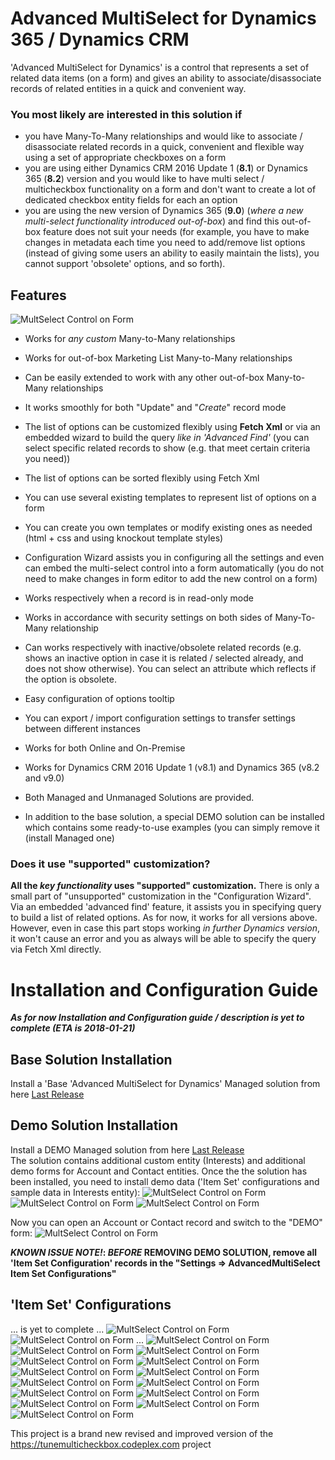 # Advanced MultiSelect for Dynamics 365 / Dynamics CRM 

'Advanced MultiSelect for Dynamics' is a control that represents a set of related data items (on a form) and gives an ability to associate/disassociate records of related entities in a quick and convenient way.

### You most likely are interested in this solution if

* you have Many-To-Many relationships and would like to associate / disassociate related records in a quick, convenient and flexible way using a set of appropriate checkboxes on a form
* you are using either Dynamics CRM 2016 Update 1 (**8.1**) or Dynamics 365 (**8.2**) version and you would like to have multi select / multicheckbox functionality on a form and don't want to create a lot of dedicated checkbox entity fields for each an option
* you are using the new version of Dynamics 365 (**9.0**) (_where a new multi-select functionality introduced out-of-box_) and find this out-of-box feature does not suit your needs (for example, you have to make changes in metadata each time you need to add/remove list options (instead of giving some users an ability to easily maintain the lists), you cannot support 'obsolete' options, and so forth). 

## Features
![MultSelect Control on Form](Docs/Images/Demo_01.png)

* Works for _any custom_ Many-to-Many relationships 
* Works for out-of-box Marketing List Many-to-Many relationships
* Can be easily extended to work with any other out-of-box Many-to-Many relationships

* It works smoothly for both "Update" and "_Create_" record mode
* The list of options can be customized flexibly using **Fetch Xml** or via an embedded wizard to build the query _like in 'Advanced Find'_ (you can select specific related records to show (e.g. that meet certain criteria you need))
* The list of options can be sorted flexibly using Fetch Xml
* You can use several existing templates to represent list of options on a form 
* You can create you own templates or modify existing ones as needed (html + css and using knockout template styles)
* Configuration Wizard assists you in configuring all the settings and even can embed the multi-select control into a form automatically (you do not need to make changes in form editor to add the new control on a form)

* Works respectively when a record is in read-only mode
* Works in accordance with security settings on both sides of Many-To-Many relationship  
* Can works respectively with inactive/obsolete related records (e.g. shows an inactive option in case it is related / selected already, and does not show otherwise). You can select an attribute which reflects if the option is obsolete. 
* Easy configuration of options tooltip 
* You can export / import configuration settings to transfer settings between different instances

* Works for both Online and On-Premise
* Works for Dynamics CRM 2016 Update 1 (v8.1) and Dynamics 365 (v8.2 and v9.0)

* Both Managed and Unmanaged Solutions are provided.  
* In addition to the base solution, a special DEMO solution can be installed which contains some ready-to-use examples (you can simply remove it (install Managed one)

### Does it use "supported" customization?
**All the _key functionality_ uses "supported" customization.**
There is only a small part of "unsupported" customization in the "Configuration Wizard". Via an embedded 'advanced find' feature, it assists you in specifying query to build a list of related options. As for now, it works for all versions above. However, even in case this part stops working _in further Dynamics version_, it won't cause an error and you as always will be able to specify the query via Fetch Xml directly.




# Installation and Configuration Guide

_**As for now Installation and Configuration guide / description is yet to complete (ETA is 2018-01-21)**_


## Base Solution Installation
Install a 'Base 'Advanced MultiSelect for Dynamics' Managed solution from here [Last Release](https://github.com/khorozhansky/Advanced-MultiSelect-for-Dynamics/releases/latest) 

## Demo Solution Installation
Install a DEMO Managed solution from here [Last Release](https://github.com/khorozhansky/Advanced-MultiSelect-for-Dynamics/releases/latest)  
The solution contains additional custom entity (Interests) and additional demo forms for Account and Contact entities.
Once the the solution has been installed, you need to install demo data ('Item Set' configurations and sample data in Interests entity):
![MultSelect Control on Form](Docs/Images/InstallDemo_01.png)
![MultSelect Control on Form](Docs/Images/InstallDemo_02.png)
![MultSelect Control on Form](Docs/Images/InstallDemo_03.png)

Now you can open an Account or Contact record and switch to the "DEMO" form:
![MultSelect Control on Form](Docs/Images/Demo_02.png)

**_KNOWN ISSUE NOTE!_: _BEFORE_ REMOVING DEMO SOLUTION, remove all 'Item Set Configuration' records in the "Settings => AdvancedMultiSelect Item Set Configurations"**

## 'Item Set' Configurations
... is yet to complete ...
![MultSelect Control on Form](Docs/Images/Configuration_01.png)
![MultSelect Control on Form](Docs/Images/Configuration_02.png)
...
![MultSelect Control on Form](Docs/Images/Configuration_05.png)
![MultSelect Control on Form](Docs/Images/Configuration_06.png)
![MultSelect Control on Form](Docs/Images/Configuration_07.png)
![MultSelect Control on Form](Docs/Images/Configuration_08.png)
![MultSelect Control on Form](Docs/Images/Configuration_09.png)
![MultSelect Control on Form](Docs/Images/Configuration_10.png)
![MultSelect Control on Form](Docs/Images/Configuration_11.png)
![MultSelect Control on Form](Docs/Images/Configuration_12.png)
![MultSelect Control on Form](Docs/Images/Configuration_13.png)
![MultSelect Control on Form](Docs/Images/Configuration_14.png)
![MultSelect Control on Form](Docs/Images/Configuration_15.png)
![MultSelect Control on Form](Docs/Images/Configuration_16.png)
![MultSelect Control on Form](Docs/Images/Configuration_17.png)
![MultSelect Control on Form](Docs/Images/Configuration_18.png)

This project is a brand new revised and improved version of the https://tunemulticheckbox.codeplex.com project
